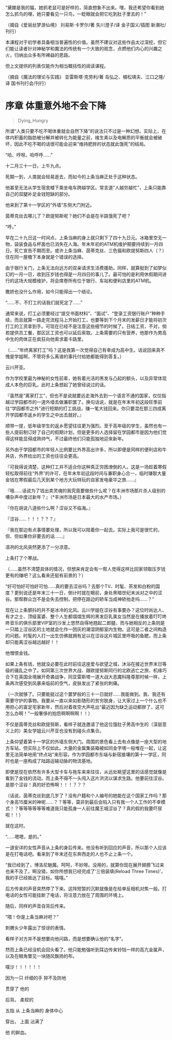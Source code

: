 “黛娜是我的猫，她抓老鼠可是好样的，简直想象不出来。嘿，我还希望你看到她怎么抓鸟的哩，她只要看见一只鸟，一眨眼就会把它吃到肚子里去的！”

（摘自《爱丽丝梦游仙境》 刘易斯·卡罗尔/著 矢川澄子/译 金子国义/插图 新潮社/刊行）


本课程对于初学者具备相当普遍性的价值。虽然不建议对这些作品太过深挖，但它们能让读者针对神秘学和魔法的传统有一个大致的观念，点燃他们内心的兴趣之火，归纳出众多有所裨益的思路。

但上文提供的列表仅能作为相当概括性的阅读课程。

（摘自《魔法的理论与实践》 亚雷斯塔·克劳利/著 岛弘之、植松靖夫、江口之隆/译 国书刊行会/刊行）


# 序章 体重意外地不会下降

> Dying_Hungry

所谓“人类只要不吃不喝体重就会自然下降”的说法只不过是一种幻想。实际上，在体内积蓄的脂肪被分解并被转化为能量之前，维生素以及电解质的平衡就会被破坏，因此不吃不喝的话很可能会迎来“维持肥胖的状态就此饿死”的结局。


“哈、哼呀。哈呼呼……”


十二月三十一日，上午九点。

死期一到，人类就会轻易逝去，而如今的上条当麻正处于这种状态。

他甚至无法从学生宿舍楼下乘坐电车跨越学区。常言道“人越穷越忙”，上条只能靠自己的双腿补足金钱短缺的部分。

他来到了第十一学区的“外墙”东侧大门附近。

茵蒂克丝去哪儿了？欧提努斯呢？她们不会是在半路饿死了吧？

“呼。”

早在二十九日这一时间点，上条当麻的身上就只剩下了四十九日元。冰箱里空无一物，袋装食品与杯面也已消失在人海。年末年初的ATM机维护期要持续到一月四日。死亡宣告不期而至。或许上条当麻、茵蒂克丝、三色猫和欧提努斯四人（？）住在同一屋檐下本身就是个错误的选择。

由于银行关门，上条无法向远方的双亲请求生活费援助。同样，就算挺到了如梦似幻的一月一日，收到压岁钱也得是一月四日的事儿了。最可怕的是利用休假期间进行的这场大规模维护，将会席卷所有位于银行、车站和便利店里的ATM机。

撒娇也没什么作用，如今只能得出一个结论。

“……不、不打工的话我们就死定了……”

通常来说，打工必须要经过“提交书面材料”、“面试”、“登录工资银行账户”种种手续，而且就算一路走完流程马上开始打工，也要等到下个月末的发薪日才能将初次打工的工资拿到手。可现在已经不是注意这些细节的时候了。日结工资，不对，倘若提供员工餐，那区区工资也可以延后索取。上条需要的只有营养，他那作为男高中生的肉体正在疯狂向他索求着卡路里。

（……“年终离家打工”吗？这是我第一次觉得自己有幸成为高中生。话说回来真不愧是学姐啊，不管将多么离谱的事托付给她都能得到答复。）

云川芹亚。

作为学校里最为神秘的女性前辈，她有着光洁的黑发与凸起的额头，以及异常体现成人本色的巨乳。此时上条想起了她曾经说过的话。

『虽然是“离家打工”，但也不是说就要远走海外去到一个语言不通的国家，仅仅指越过学园都市的一道外墙去做兼职罢了。换句话说，就是在年末年初这段旺季前往“学园都市之外”进行短期的打工挑战，赚一笔大钱回来。你只要混在那三四成离开学园都市返乡的学生之中出去就好。』

顺带一提，低年级学生的返乡愿望往往更为强烈。至于高年级的学生，虽然也有一些人提前制订好了自己的假期计划，但是更多的人选择留在学园都市是因为他们觉得这样能显得成熟帅气，不过最终他们只能孤独地迎来新年。

另外由于学园都市的年轻人比例要比外界高出许多，所以即便是同样的便利店和牛丼店，外界给出的工资也往往会更高。

『可我得说清楚，这种打工并不适合你这种真正穷困潦倒的人。这是一场趁着寒假轻松取得前往“外界”的许可，在年末年初这段时间与兼职身心合一，临时赚取大量金钱在寒假最后几天到某个地方大玩特玩的自家发电豪华之旅……』

『哦……话说为了钱出卖灵魂的我究竟要做些什么呢？在丰洲市场那片杀人级别的嘈杂声中度过新年？』（*丰洲市场是日本最大的水产市场。）

『你在胡说八道些什么啊？涩谷又不临海。』

『涩谷……！！！？？？』

『我在那边有点事情要处理，所以我可以陪着你一起去。实际上我可是很忙的，但、但如果你非要去的话……』

凛冽的北风突然更添了一分凉意。

上条打了个寒战。

（……虽然不清楚具体的情况，但想来肯定会有一帮人觉得这样比回家领取压岁钱更有的赚吧？这么看来还挺有前景的？）

“好可怕好可怕好可怕……真的要去涩谷吗？去那个TV、时髦、茶发和白粉的国度？更别说还是年末三十一日，倒计时就在眼前，身处黑暗世纪末派对之中的涩谷。那帮群众岂不是会失去控制，把停在路边的轿车当成神轿抬走吗……？”

现在让上条颤抖的并不是冰冷的北风。云川学姐在涩谷有事要办？这位时尚达人、有才之士、顶级富婆、整个人生都熠熠生辉的黑发巨乳美女当然是在播放着叮叮咚咚音乐的俱乐部里VIP室的沙发上悠然自得地翘起二郎腿，而与她相反的上条则是一只踏上涩谷区的土地就会化作一团灰的潮湿阴郁室内生物。这可是二者之间构造的问题。时髦的人打一出生仿佛就拥有足以在涩谷这片城区里呼吸的鱼鳃，而上条却只能离涩谷越远越好！！

他憎恨金钱。

如果上条有钱，他就没必要在此时前往这座爱与欲望之城，沐浴在接近世界末日等级的骚乱之中了。如同第三次世界大战、跟欧提努斯同行的北欧逃亡之旅、机缘巧合下在英国全境展开奇袭战争，同亚雷斯塔一道大战大恶魔科隆尊那时候一样，上条再次感受到风暴来临前的空气，皮肤发出了紧张的刺痛。

（一次就够了。只要能挺过这个噩梦般的三十一日就好……我能做到。我、我还有需要守护的事物。我要从一直以来如影随形的贫穷脱身，让大家过上一个什么也不用担心的富足宅家新年，然后对着夜空大声吼出“最近因为缺乏运动都胖了，这可怎么办啊！”一般奢侈的抱怨啊啊啊啊！！）

不仅是茵蒂克丝和欧提努斯，看样子就连邀请了他这位饿肚子男高中生的（深层意义上的）美女学姐云川芹亚也没有到碰头点集合。

上条仰望着第十一学区的外墙东侧大门。周围的景色看上去有点像是一座大型的地方车站，但实际上不仅如此。大量的金属集装箱被如同金字塔一般堆在一起，让这里无法简单地用“终点站”来形容。作为学园都市东端与新宿接壤的第十一学区，同时也是一座构成了陆路运输动脉的物流基地。

即使是现在依然有许多大型卡车与拖车来来往往，从远处眺望这里的话感觉就像是看到了金钱的流动。而上条不得不一头闯入这片洪流以谋求生路。他要前往涩谷。是那个涩谷！真的好恐怖啊！！！？？？

（话说，茵蒂克丝到底几岁了？没有户籍和个人编号的她能在这个国家工作吗？那个身高15厘米的神呢……？？等等，莫非到最后会陷入只有我一个人工作的不幸模式！？等等等等等等难道我只能孤身一人前往魔王城涩谷了？真的假的我要吓尿啦！！）

就在这时。

“……嗯嗯，是的。”

一道安详的女性声音从上条的身后传来。他没有听到回应的声音，所以那个人应该是在打电话吧。看来到了年末还在东奔西走的人也不止上条一个。

“我已经到了，博洛尼魅魔。呵呵，不妙呀。没用的，就算你现在展开翅膀飞过来也来不及了。啊没错，如你所想我已经完成了‘三倍装填(Reload Three Times)’，我的手已经抵达了目标。嘻嘻。”

后方传来的声音突然停了下来。这阵短暂的沉默就像是在给单反相机对焦一般。打电话的女性可能挂断了电话，将注意力放在了周围的环境上。

随后，同样的声音自背后传来。

“喂！你是上条当麻对吧？”

刺猬头少年露出了惊讶的表情。

看样子对方并不是想要向他问路，而是想要确认他的“名字”。

然而上条已经没机会回头看了。他只能勉强听到耳边传来铃铛一样的高亢金属声，以及在眼角瞥见一块随风飘扬的布。


噗沙！！！！！！


因为一只     纤细的手        猝不及防地         

贯穿了            他的

后背。    柔软的

五指       从          上条当麻的                        身体中心 

穿出，    上面                               沾满了

他                     的鲜血。



